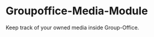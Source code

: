 Groupoffice-Media-Module
========================

Keep track of your owned media inside Group-Office.
